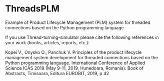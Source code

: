 # ThreadsPLM
Example of Product Lifecycle Management (PLM) system for threaded connections based on the Python programming language

If you use Thread-turning-simulator please cite the following references in your work (books, articles, reports, etc.):

Kopei V., Onysko O., Panchuk V. Principles of the product lifecycle management system development for threaded connections based on the Python programming language. International Conference of Applied Science ICAS 2019 (May 9-11, 2019, Hunedoara, Romania): Book of Abstracts, Timisoara, Editura EUROBIT, 2019, p 42
